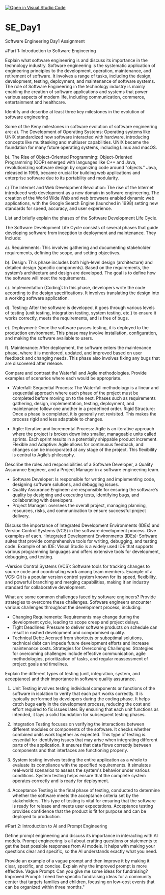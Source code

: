 [![Open in Visual Studio Code](https://classroom.github.com/assets/open-in-vscode-2e0aaae1b6195c2367325f4f02e2d04e9abb55f0b24a779b69b11b9e10269abc.svg)](https://classroom.github.com/online_ide?assignment_repo_id=15569777&assignment_repo_type=AssignmentRepo)
# SE_Day1
Software Engineering Day1 Assignment

#Part 1: Introduction to Software Engineering

Explain what software engineering is and discuss its importance in the technology industry.
Software engineering is the systematic application of engineering principles to the development, operation, maintenance, and retirement of software. It involves a range of tasks, including the design, development, testing, deployment, and maintenance of software systems.
The role of Software Engineering in the technology industry is mainly enabling the creation of software applications and systems that power various aspects of modern life, including communication, commerce, entertainment and healthcare.

Identify and describe at least three key milestones in the evolution of software engineering.

Some of the Keny milestones in software evolution of software engineering are:
a). The Development of Operating Systems: Operating systems like UNIX standardized how software interacted with hardware, introducing concepts like multitasking and multiuser capabilities. UNIX became the foundation for many future operating systems, including Linux and macOS.

b). The Rise of Object-Oriented Programming: Object-Oriented Programming (OOP) emerged with languages like C++ and Java, revolutionizing software design by organizing code around "objects." Java, released in 1995, became crucial for building web applications and enterprise software due to its portability and modularity.

c) The Internet and Web Development Revolution: The rise of the Internet introduced web development as a new domain in software engineering. The creation of the World Wide Web and web browsers enabled dynamic web applications, with the Google Search Engine (launched in 1998) setting new standards for speed, accuracy, and user experience.


List and briefly explain the phases of the Software Development Life Cycle.

The Software Development Life Cycle consists of several phases that guide developing software from inception to deployment and maintenance. They Include: 

a). Requirements: This involves gathering and documenting stakeholder requirements, defining the scope, and setting objectives. 

b). Design: This phase includes both high-level design (architecture) and detailed design (specific components). Based on the requirements, the system’s architecture and design are developed. The goal is to define how the software will meet the requirements.

c). Implementation (Coding): In this phase, developers write the code according to the design specifications. It involves translating the design into a working software application.

d). Testing: After the software is developed, it goes through various levels of testing (unit testing, integration testing, system testing, etc.) to ensure it works correctly, meets the requirements, and is free of bugs.

e). Deployment: Once the software passes testing, it is deployed to the production environment. This phase may involve installation, configuration, and making the software available to users.

f). Maintenance: After deployment, the software enters the maintenance phase, where it is monitored, updated, and improved based on user feedback and changing needs. This phase also involves fixing any bugs that are discovered after release.


Compare and contrast the Waterfall and Agile methodologies. Provide examples of scenarios where each would be appropriate.
- Waterfall: Sequential Process: The Waterfall methodology is a linear and sequential approach where each phase of the project must be completed before moving on to the next. Phases such as requirements gathering, design, implementation, testing, deployment, and maintenance follow one another in a predefined order.
Rigid Structure: Once a phase is completed, it is generally not revisited. This makes the process rigid and less adaptable to changes.

- Agile: Iterative and Incremental Process: Agile is an iterative approach where the project is broken down into smaller, manageable units called sprints. Each sprint results in a potentially shippable product increment.
Flexible and Adaptive: Agile allows for continuous feedback, and changes can be incorporated at any stage of the project. This flexibility is central to Agile’s philosophy.

Describe the roles and responsibilities of a Software Developer, a Quality Assurance Engineer, and a Project Manager in a software engineering team.
- Software Developer: Is responsible for writing and implementing code, designing software solutions, and debugging issues.
- Quality Assurance Engineer: are responsible for ensuring the software's quality by designing and executing tests, identifying bugs, and collaborating with developers.
- Project Manager: oversees the overall project, managing planning, resources, risks, and communication to ensure successful project delivery.

Discuss the importance of Integrated Development Environments (IDEs) and Version Control Systems (VCS) in the software development process. Give examples of each.
-Integrated Development Environments (IDEs): Software suites that provide comprehensive tools for writing, debugging, and testing code. Example of an IDE: Visual Studio is a widely used IDE that supports various programming languages and offers extensive tools for development, debugging, and testing.

-Version Control Systems (VCS): Software tools for tracking changes to source code and coordinating work among team members. Example of a VCS: Git is a popular version control system known for its speed, flexibility, and powerful branching and merging capabilities, making it an industry standard for collaborative development.


What are some common challenges faced by software engineers? Provide strategies to overcome these challenges.
Software engineers encounter various challenges throughout the development process, including:
  - Changing Requirements: Requirements may change during the development cycle, leading to scope creep and project delays.
  - Tight Deadlines: Pressure to deliver software products on schedule can result in rushed development and compromised quality.
  - Technical Debt: Accrued from shortcuts or suboptimal solutions, technical debt can impede future development efforts and increase maintenance costs.
Strategies for Overcoming Challenges: Strategies for overcoming challenges include effective communication, agile methodologies, prioritization of tasks, and regular reassessment of project goals and timelines.

Explain the different types of testing (unit, integration, system, and acceptance) and their importance in software quality assurance.
1. Unit Testing involves testing individual components or functions of the software in isolation to verify that each part works correctly. It is typically performed by developers during the coding phase. It helps catch bugs early in the development process, reducing the cost and effort required to fix issues later. By ensuring that each unit functions as intended, it lays a solid foundation for subsequent testing phases.

2. Integration Testing focuses on verifying the interactions between different modules or components of the software. It checks whether combined units work together as expected. This type of testing is essential for identifying issues that may arise when integrating different parts of the application. It ensures that data flows correctly between components and that interfaces are functioning properly.

3. System testing involves testing the entire application as a whole to evaluate its compliance with the specified requirements. It simulates real-world scenarios to assess the system's behavior under various conditions. System testing helps ensure that the complete system operates correctly and is ready for deployment.

4. Acceptance Testing is the final phase of testing, conducted to determine whether the software meets the acceptance criteria set by the stakeholders. This type of testing is vital for ensuring that the software is ready for release and meets user expectations. Acceptance testing provides confidence that the product is fit for purpose and can be deployed to production.

#Part 2: Introduction to AI and Prompt Engineering

Define prompt engineering and discuss its importance in interacting with AI models.
Prompt engineering is all about crafting questions or statements to get the best possible responses from AI models. It helps with making your questions clear and specific, so the AI understands exactly what you need.

Provide an example of a vague prompt and then improve it by making it clear, specific, and concise. Explain why the improved prompt is more effective.
Vague Prompt: Can you give me some ideas for fundraising?
Improved Prompt: I need five specific fundraising ideas for a community center that targets families and children, focusing on low-cost events that can be organized within three months."

